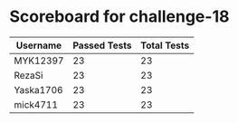 # Scoreboard for challenge-18
| Username   | Passed Tests | Total Tests |
|------------|--------------|-------------|
| MYK12397 | 23 | 23 |
| RezaSi | 23 | 23 |
| Yaska1706 | 23 | 23 |
| mick4711 | 23 | 23 |
